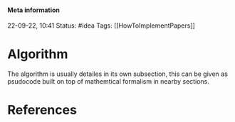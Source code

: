 #### Meta information
22-09-22, 10:41
Status: #idea
Tags: [[HowToImplementPapers]]





# Algorithm
The algorithm is usually detailes in its own subsection, this can be given as psudocode built on top of mathemtical formalism in nearby sections.






# References
